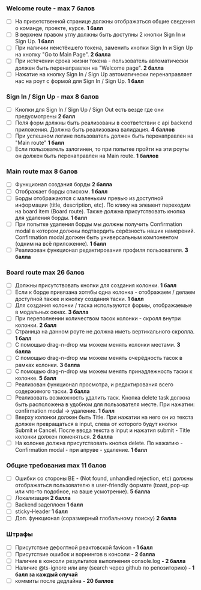 ### Welcome route - max 7 балов

- [ ] На приветственной странице должны отображаться общие сведения о команде, проекте, курсе. **1 балл**
- [ ] В верхнем правом углу должны быть доступны 2 кнопки Sign In и Sign Up. **1 балл**
- [ ] При наличии неистёкшего токена, заменить кнопки Sign In и Sign Up на кнопку "Go to Main Page". **2 балла**
- [ ] При истечении срока жизни токена - пользователь автоматически должен быть перенаправлен на "Welcome page". **2 балла**
- [ ] Нажатие на кнопку Sign In / Sign Up автоматически перенаправляет нас на роут с формой для Sign In / Sign Up. **1 балл**

### Sign In / Sign Up  - max 8 балов

- [ ] Кнопки для Sign In / Sign Up / Sign Out есть везде где они предусмотрены **2 балл**
- [ ] Поля форм должны быть реализованы в соответствии с api backend приложения. Должна быть реализована валидация. **4 баллов**
- [ ] При успешном логине пользователь должен быть перенаправлен на "Main route" **1 балл**
- [ ] Если пользователь залогинен, то при попытке пройти на эти роуты он должен быть перенаправлен на Main route. **1 баллов**

### Main route max 8 балов

- [ ] Функционал создания борды **2 балла**
- [ ] Отображает борды списком. **1 балл**
- [ ] Борды отображаются с маленьким превью из доступной информации (title, description, etc). По клику на элемент переходим на board item (Board route). Также должна присутствовать кнопка для удаления борды.  **1 балл**
- [ ] При попытке удаления борды мы должны получить Confirmation modal в котором должны подтвердить серёзность наших намерений. Confirmation modal должен быть универсальным компонентом (одним на всё приложение).  **1 балл**
- [ ] Реализован функционал редактирования профиля пользователя.  **3 балла**

### Board route  max 26 балов

- [ ] Должны присутствовать кнопки для создания колонки.   **1 балл**
- [ ] Если к борде привязана хотябы одна колонка - отображаем / делаем доступной также и кнопку создания таски.   **1 балл**
- [ ] Для создания колонки / таска используются формы, отображаемые в модальных окнах.   **3 балла**
- [ ] При переполнении количеством тасок колонки - скролл внутри колонки. **2 балл**
- [ ] Страница на данном роуте не должна иметь вертикального скролла.  **1 балл**
- [ ] С помощью drag-n-drop мы можем менять колонки местами.  **3 балла**
- [ ] С помощью drag-n-drop мы можем менять очерёдность тасок в рамках колонки.  **3 балла**
- [ ] С помощью drag-n-drop мы можем менять принадлежность таски к колонке.  **5 балл**
- [ ] Реализован функционал просмотра, и редактирования всего содержимого таски. **3 балла**
- [ ] Реализовать возможность удалить таск. Кнопка delete task должна быть расположена в удобном для пользователя месте. При нажатии: confirmation modal -> удаление.  **1 балл**
- [ ] Вверху колонки должен быть Title. При нажатии на него он из текста должен превращаться в input, слева от которого будут кнопки Submit и Cancel. После ввода текста в input и нажатия submit - Title колонки должен поменяться.   **2 балла**
- [ ] На колонке должна присутствовать кнопка delete. По нажатию - Confirmation modal - при апруве - удаление. **1 балл**

### Общие требования max 11 балов

- [ ] Ошибки со стороны BE - (Not found, unhandled rejection, etc) должны отображаться пользователю в user-friendly формате (toast, pop-up или что-то подобное, на ваше усмотрение). **5 балла**
- [ ] Локализация **2 балла**
- [ ] Backend задеплоен **1 балл**
- [ ] sticky-Header  **1 балл**
- [ ] Доп. функционал (соразмерный глобальному поиску) **2 балла**

### Штрафы 

- [ ] Присутствие дефолтной реактовской favicon **- 1 балл**
- [ ] Присутствие ошибок и ворнингов в консоли  **- 2 балла**
- [ ] Наличие в консоли результатов выполнения console.log  **- 2 балла**
- [ ] Наличие @ts-ignore или any (search через github по репозиторию)  **- 1 балл за каждый случай**
- [ ] коммиты после дедлайна **- 20 баллов**
